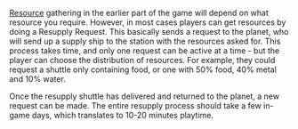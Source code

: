 [Resource](Resources) gathering in the earlier part of the game will depend on what resource you require. However, in most cases players can get resources by doing a Resupply Request. This basically sends a request to the planet, who will send up a supply ship to the station with the resources asked for. This process takes time, and only one request can be active at a time - but the player can choose the distribution of resources. For example, they could request a shuttle only containing food, or one with 50% food, 40% metal and 10% water. 

Once the resupply shuttle has delivered and returned to the planet, a new request can be made. The entire resupply process should take a few in-game days, which translates to 10-20 minutes playtime.